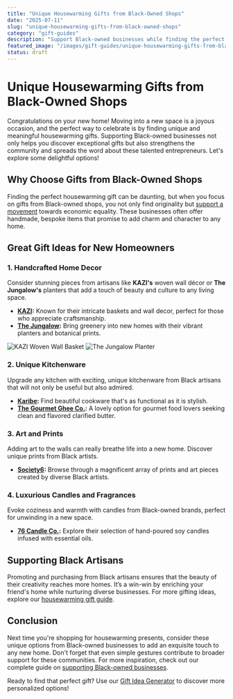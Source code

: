 ```yaml
---
title: "Unique Housewarming Gifts from Black-Owned Shops"
date: "2025-07-11"
slug: "unique-housewarming-gifts-from-black-owned-shops"
category: "gift-guides"
description: "Support Black-owned businesses while finding the perfect unique housewarming gift. Check out these lovely options!"
featured_image: "/images/gift-guides/unique-housewarming-gifts-from-black-owned-shops/banner.webp"
status: draft
---
```


# Unique Housewarming Gifts from Black-Owned Shops

Congratulations on your new home! Moving into a new space is a joyous occasion, and the perfect way to celebrate is by finding unique and meaningful housewarming gifts. Supporting Black-owned businesses not only helps you discover exceptional gifts but also strengthens the community and spreads the word about these talented entrepreneurs. Let's explore some delightful options!

## Why Choose Gifts from Black-Owned Shops

Finding the perfect housewarming gift can be daunting, but when you focus on gifts from Black-owned shops, you not only find originality but [support a movement](https://www.blackenterprise.com/how-to-support-black-owned-businesses/) towards economic equality. These businesses often offer handmade, bespoke items that promise to add charm and character to any home.

## Great Gift Ideas for New Homeowners

### 1. Handcrafted Home Decor
Consider stunning pieces from artisans like **KAZI's** woven wall décor or **The Jungalow's** planters that add a touch of beauty and culture to any living space.

* **[KAZI](https://www.kazigoods.com/collections/shop-baskets):** Known for their intricate baskets and wall decor, perfect for those who appreciate craftsmanship.
* **[The Jungalow](https://www.jungalow.com/):** Bring greenery into new homes with their vibrant planters and botanical prints.

![KAZI Woven Wall Basket](https://www.example.com/image1.jpg) ![The Jungalow Planter](https://www.example.com/image2.jpg)

### 2. Unique Kitchenware
Upgrade any kitchen with exciting, unique kitchenware from Black artisans that will not only be useful but also admired.

* **[Karibe](https://www.karibecompany.com/):** Find beautiful cookware that's as functional as it is stylish.
* **[The Gourmet Ghee Co.](https://www.gourmetghee.com/):** A lovely option for gourmet food lovers seeking clean and flavored clarified butter.

### 3. Art and Prints
Adding art to the walls can really breathe life into a new home. Discover unique prints from Black artists.

* **[Society6](https://www.society6.com/black-artists):** Browse through a magnificent array of prints and art pieces created by diverse Black artists.

### 4. Luxurious Candles and Fragrances
Evoke coziness and warmth with candles from Black-owned brands, perfect for unwinding in a new space.

* **[76 Candle Co.](https://76candleco.com/):** Explore their selection of hand-poured soy candles infused with essential oils.

## Supporting Black Artisans
Promoting and purchasing from Black artisans ensures that the beauty of their creativity reaches more homes. It’s a win-win by enriching your friend's home while nurturing diverse businesses. For more gifting ideas, explore our [housewarming gift guide](https://www.brightideas.com/housewarming-gift-guide).

## Conclusion
Next time you're shopping for housewarming presents, consider these unique options from Black-owned businesses to add an exquisite touch to any new home. Don't forget that even simple gestures contribute to broader support for these communities. For more inspiration, check out our complete guide on [supporting Black-owned businesses](https://www.brightideas.com/support-black-businesses).

Ready to find that perfect gift? Use our [Gift Idea Generator](https://www.brightideas.com/gift-idea-generator) to discover more personalized options!
